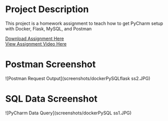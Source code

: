 # Project Description
This project is a homework assignment to teach how to get PyCharm setup with Docker, Flask, MySQL, and Postman

[Download Assignment Here](assignment/PPFSQL-Homework.pdf)  
[View Assignment Video Here](https://www.youtube.com/watch?v=QbMWNgrfAFg)
# Postman Screenshot
![Postman Request Output](screenshots/dockerPySQLflask ss2.JPG)
# SQL Data Screenshot
![PyCharm Data Query](screenshots/dockerPySQL ss1.JPG)

